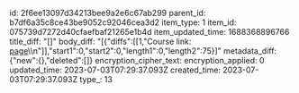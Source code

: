 id: 2f6ee13097d34213bee9a2e6c67ab299
parent_id: b7df6a35c8ce43be9052c92046cea3d2
item_type: 1
item_id: 075739d7272d40cfaefbaf21265e1b4d
item_updated_time: 1688368896766
title_diff: "[]"
body_diff: "[{\"diffs\":[[1,\"Course link: [page](https://www.cse.wustl.edu/~garnett/cse515t/fall_2019/)\\\n\"]],\"start1\":0,\"start2\":0,\"length1\":0,\"length2\":75}]"
metadata_diff: {"new":{},"deleted":[]}
encryption_cipher_text: 
encryption_applied: 0
updated_time: 2023-07-03T07:29:37.093Z
created_time: 2023-07-03T07:29:37.093Z
type_: 13